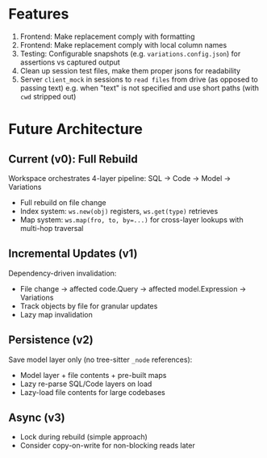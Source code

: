 # Features

1. Frontend: Make replacement comply with formatting
2. Frontend: Make replacement comply with local column names
3. Testing: Configurable snapshots (e.g. `variations.config.json`) for assertions vs captured output
4. Clean up session test files, make them proper jsons for readability
5. Server `client_mock` in sessions to `read files` from drive (as opposed to passing text) e.g. when "text" is not
   specified and use short paths (with `cwd` stripped out)

# Future Architecture

## Current (v0): Full Rebuild

Workspace orchestrates 4-layer pipeline: SQL → Code → Model → Variations

- Full rebuild on file change
- Index system: `ws.new(obj)` registers, `ws.get(type)` retrieves
- Map system: `ws.map(fro, to, by=...)` for cross-layer lookups with multi-hop traversal

## Incremental Updates (v1)

Dependency-driven invalidation:

- File change → affected code.Query → affected model.Expression → Variations
- Track objects by file for granular updates
- Lazy map invalidation

## Persistence (v2)

Save model layer only (no tree-sitter `_node` references):

- Model layer + file contents + pre-built maps
- Lazy re-parse SQL/Code layers on load
- Lazy-load file contents for large codebases

## Async (v3)

- Lock during rebuild (simple approach)
- Consider copy-on-write for non-blocking reads later

